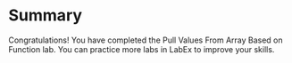 # Summary

Congratulations! You have completed the Pull Values From Array Based on Function lab. You can practice more labs in LabEx to improve your skills.
